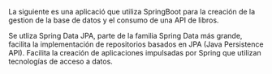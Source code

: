 La siguiente es una aplicació que utiliza SpringBoot para la creación de la gestion de la base de datos y el consumo de una API de libros.


Se utliza Spring Data JPA, parte de la familia Spring Data más grande, facilita la implementación de repositorios basados ​​en JPA (Java Persistence API). Facilita la creación de aplicaciones impulsadas por Spring que utilizan tecnologías de acceso a datos.

